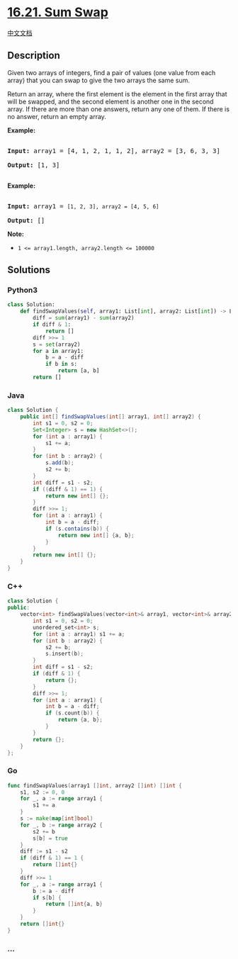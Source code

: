 # [16.21. Sum Swap](https://leetcode.cn/problems/sum-swap-lcci)

[中文文档](/lcci/16.21.Sum%20Swap/README.md)

## Description

<p>Given two arrays of integers, find a pair of values (one value from each array) that you can swap to give the two arrays the same sum.</p>

<p>Return an array, where the first element is the element in the first array that will be swapped, and the second element is another one in the second array. If there are more than one answers, return any one of them. If there is no answer, return an empty array.</p>

<p><strong>Example:</strong></p>

<pre>

<strong>Input:</strong> array1 = [4, 1, 2, 1, 1, 2], array2 = [3, 6, 3, 3]

<strong>Output:</strong> [1, 3]

</pre>

<p><strong>Example:</strong></p>

<pre>

<strong>Input:</strong> array1 = <code>[1, 2, 3], array2 = [4, 5, 6]</code>

<strong>Output: </strong>[]</pre>

<p><strong>Note: </strong></p>

<ul>
	<li><code>1 &lt;= array1.length, array2.length &lt;= 100000</code></li>
</ul>

## Solutions

<!-- tabs:start -->

### **Python3**

```python
class Solution:
    def findSwapValues(self, array1: List[int], array2: List[int]) -> List[int]:
        diff = sum(array1) - sum(array2)
        if diff & 1:
            return []
        diff >>= 1
        s = set(array2)
        for a in array1:
            b = a - diff
            if b in s:
                return [a, b]
        return []
```

### **Java**

```java
class Solution {
    public int[] findSwapValues(int[] array1, int[] array2) {
        int s1 = 0, s2 = 0;
        Set<Integer> s = new HashSet<>();
        for (int a : array1) {
            s1 += a;
        }
        for (int b : array2) {
            s.add(b);
            s2 += b;
        }
        int diff = s1 - s2;
        if ((diff & 1) == 1) {
            return new int[] {};
        }
        diff >>= 1;
        for (int a : array1) {
            int b = a - diff;
            if (s.contains(b)) {
                return new int[] {a, b};
            }
        }
        return new int[] {};
    }
}
```

### **C++**

```cpp
class Solution {
public:
    vector<int> findSwapValues(vector<int>& array1, vector<int>& array2) {
        int s1 = 0, s2 = 0;
        unordered_set<int> s;
        for (int a : array1) s1 += a;
        for (int b : array2) {
            s2 += b;
            s.insert(b);
        }
        int diff = s1 - s2;
        if (diff & 1) {
            return {};
        }
        diff >>= 1;
        for (int a : array1) {
            int b = a - diff;
            if (s.count(b)) {
                return {a, b};
            }
        }
        return {};
    }
};
```

### **Go**

```go
func findSwapValues(array1 []int, array2 []int) []int {
	s1, s2 := 0, 0
	for _, a := range array1 {
		s1 += a
	}
	s := make(map[int]bool)
	for _, b := range array2 {
		s2 += b
		s[b] = true
	}
	diff := s1 - s2
	if (diff & 1) == 1 {
		return []int{}
	}
	diff >>= 1
	for _, a := range array1 {
		b := a - diff
		if s[b] {
			return []int{a, b}
		}
	}
	return []int{}
}
```

### **...**

```

```

<!-- tabs:end -->
